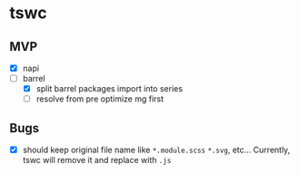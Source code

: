 # tswc

## MVP

- [x] napi
- [ ] barrel
  - [x] split barrel packages import into series
  - [ ] resolve from pre optimize mg first

## Bugs

- [x] should keep original file name like `*.module.scss` `*.svg`, etc... Currently, tswc will remove it and replace with `.js`

